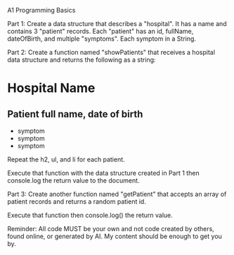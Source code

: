 A1 Programming Basics

Part 1:
Create a data structure that describes a "hospital". It has a name and contains 3 "patient" records. Each "patient" has an id, fullName, dateOfBirth, and multiple "symptoms". Each symptom in a String. 


Part 2:
Create a function named "showPatients" that receives a hospital data structure and returns the following as a string:

<h1>Hospital Name</h1>
<h2>Patient full name, date of birth </h2>
<ul>
  <li>symptom</li>
  <li>symptom</li>
  <li>symptom</li>
</ul>
Repeat the h2, ul, and li for each patient.

Execute that function with the data structure created in Part 1 then console.log the return value to the document.


Part 3:
Create another function named "getPatient" that accepts an array of patient records and returns a random patient id.

Execute that function then console.log() the return value.

Reminder: All code MUST be your own and not code created by others, found online, or generated by AI. My content should be enough to get you by.
